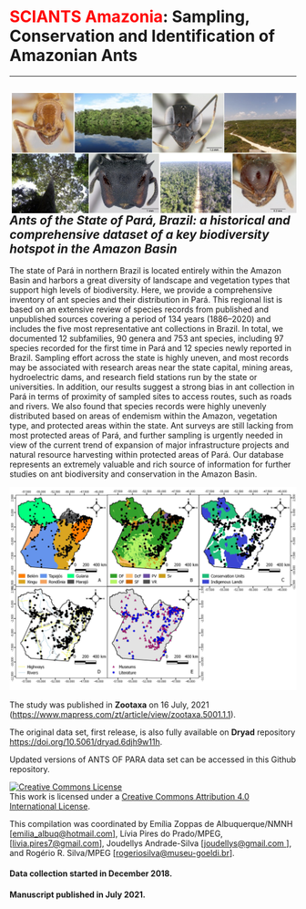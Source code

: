 # <span style="color:red">SCIANTS Amazonia</span>: Sampling, Conservation and Identification of Amazonian Ants
--------------------------------------------------------
## ***<img align="right" width="500" src="https://github.com/rrsilva/Ants_of_Para/blob/main/cover_book_image.jpeg">Ants of the State of Pará, Brazil: a historical and comprehensive dataset of a key biodiversity hotspot in the Amazon Basin***

The state of Pará in northern Brazil is located entirely within the Amazon Basin and harbors a great diversity of landscape and vegetation types that support high levels of biodiversity. Here, we provide a comprehensive inventory of ant species and their distribution in Pará. This regional list is based on an extensive review of species records from published and unpublished sources covering a period of 134 years (1886–2020) and includes the five most representative ant collections in Brazil. In total, we documented 12 subfamilies, 90 genera and 753 ant species, including 97 species recorded for the first time in Pará and 12 species newly reported in Brazil. Sampling effort across the state is highly uneven, and most records may be associated with research areas near the state capital, mining areas, hydroelectric dams, and research field stations run by the state or universities. In addition, our results suggest a strong bias in ant collection in Pará in terms of proximity of sampled sites to access routes, such as roads and rivers. We also found that species records were highly unevenly distributed based on areas of endemism within the Amazon, vegetation type, and protected areas within the state. Ant surveys are still lacking from most protected areas of Pará, and further sampling is urgently needed in view of the current trend of expansion of major infrastructure projects and natural resource harvesting within protected areas of Pará. Our database represents an extremely valuable and rich source of information for further studies on ant biodiversity and conservation in the Amazon Basin.

<p align="center">
  <img src="https://github.com/rrsilva/Ants_of_Para/blob/main/ants_of_PA_records.jpg" width="600" title="hover text">
</p>

The study was published in **Zootaxa** on 16 July, 2021 (https://www.mapress.com/zt/article/view/zootaxa.5001.1.1).

The original data set, first release, is also fully available on **Dryad** repository https://doi.org/10.5061/dryad.6djh9w11h.

Updated versions of ANTS OF PARA data set can be accessed in this Github repository.

<a rel="license" href="http://creativecommons.org/licenses/by/4.0/"><img alt="Creative Commons License" style="border-width:0" src="https://i.creativecommons.org/l/by/4.0/88x31.png" /></a><br />This work is licensed under a <a rel="license" href="http://creativecommons.org/licenses/by/4.0/">Creative Commons Attribution 4.0 International License</a>.

This compilation was coordinated by Emília Zoppas de Albuquerque/NMNH  [[emilia_albuq@hotmail.com](mailto:emilia_albuq@hotmail.com)], Lívia Pires do Prado/MPEG,  [[livia.pires7@gmail.com](mailto:livia.pires7@gmail.com)], Joudellys Andrade-Silva [[joudellys@gmail.com ](mailto:joudellys@gmail.com )], and Rogério R. Silva/MPEG [[rogeriosilva@museu-goeldi.br](rogeriosilva@museu-goeldi.br)].

#### Data collection started in December 2018. 
#### Manuscript published in July 2021.

